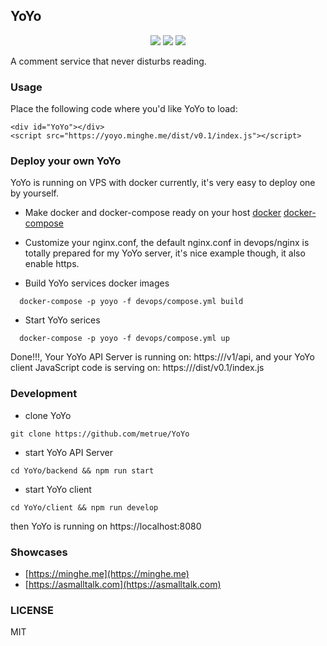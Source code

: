 ## YoYo

<p align="center">
<img src="https://circleci.com/gh/metrue/YoYo.svg?&style=shield&circle-token=964ea66301703e4612ad72ec839ba2d4fa2f98b4"></img>
<img src="https://codecov.io/github/metrue/YoYo/coverage.svg?branch=master"></img>
<img src="https://img.shields.io/badge/License-MIT-yellow.svg"></img>
</p>

A comment service that never disturbs reading.

### Usage

Place the following code where you'd like YoYo to load:

```
<div id="YoYo"></div>
<script src="https://yoyo.minghe.me/dist/v0.1/index.js"></script>
```

### Deploy your own YoYo

YoYo is running on VPS with docker currently, it's very easy to deploy one by yourself.

* Make docker and docker-compose ready on your host
  [docker](https://docs.docker.com/get-started/)
  [docker-compose](https://docs.docker.com/compose/install/)

* Customize your nginx.conf, the default nginx.conf in devops/nginx is totally prepared for my YoYo server, it's  nice example though, it also enable https.

* Build YoYo services docker images

```
  docker-compose -p yoyo -f devops/compose.yml build
```

* Start YoYo serices

```
  docker-compose -p yoyo -f devops/compose.yml up
```

Done!!!, Your YoYo API Server is running on: https://<your-domain>/v1/api, and your YoYo client JavaScript code is serving on: https://<your-domain>/dist/v0.1/index.js

### Development

* clone YoYo

```
git clone https://github.com/metrue/YoYo
```

* start YoYo API Server

```
cd YoYo/backend && npm run start
```

* start YoYo client

```
cd YoYo/client && npm run develop
```

then YoYo is running on https://localhost:8080


### Showcases

* [https://minghe.me](https://minghe.me)
* [https://asmalltalk.com](https://asmalltalk.com)

### LICENSE

MIT
